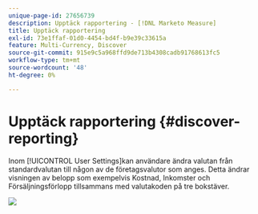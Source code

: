 ```yaml
---
unique-page-id: 27656739
description: Upptäck rapportering - [!DNL Marketo Measure]
title: Upptäck rapportering
exl-id: 73e1ffaf-01d0-4454-bd4f-b9e39c33615a
feature: Multi-Currency, Discover
source-git-commit: 915e9c5a968ffd9de713b4308cadb91768613fc5
workflow-type: tm+mt
source-wordcount: '48'
ht-degree: 0%

---
```


# Upptäck rapportering {#discover-reporting}

Inom [!UICONTROL User Settings]kan användare ändra valutan från standardvalutan till någon av de företagsvalutor som anges. Detta ändrar visningen av belopp som exempelvis Kostnad, Inkomster och Försäljningsförlopp tillsammans med valutakoden på tre bokstäver.

![](assets/one.png)
